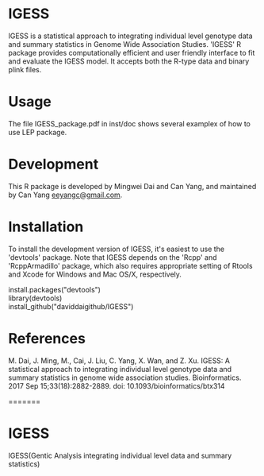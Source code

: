 IGESS
=======

IGESS is a statistical approach to integrating individual level genotype data and summary statistics in Genome Wide Association Studies. 'IGESS' R package provides computationally efficient and user friendly interface to fit and evaluate the IGESS model. It accepts both the R-type data  and binary plink files.

Usage
=======

The file IGESS_package.pdf in inst/doc shows several examplex of how to use LEP package. 

Development 
=======
This R package is developed by Mingwei Dai and Can Yang, and maintained by Can Yang <eeyangc@gmail.com>.

Installation
=======
To install the development version of IGESS, it's easiest to use the 'devtools' package. Note that IGESS depends on the 'Rcpp' and 'RcppArmadillo' package, which also requires appropriate setting of Rtools and Xcode for Windows and Mac OS/X, respectively.

install.packages("devtools")  
library(devtools)  
install_github("daviddaigithub/IGESS")  

References
=======
M. Dai, J. Ming, M., Cai, J. Liu, C. Yang, X. Wan, and Z. Xu. IGESS: A statistical approach to integrating individual level genotype data and summary statistics in genome wide association studies. Bioinformatics. 2017 Sep 15;33(18):2882-2889. doi: 10.1093/bioinformatics/btx314

=======
# IGESS
IGESS(Gentic Analysis integrating individual level data and summary statistics)

